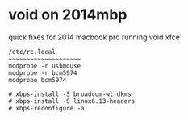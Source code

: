 # void on 2014mbp
 quick fixes for 2014 macbook pro running void xfce

```
/etc/rc.local
~~~~~~~~~~~~~~~~~~~~
modprobe -r usbmouse
modprobe -r bcm5974
modprobe bcm5974
```
```
# xbps-install -S broadcom-wl-dkms
# xbps-install -S linux6.13-headers
# xbps-reconfigure -a
```